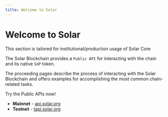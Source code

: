 ```yaml
---
title: Welcome to Solar
---
```


# Welcome to Solar

<div class="admonition info">
    <p class="admonition-title">This section is tailored for institutional/production usage of Solar Core</p>
</div>

The Solar Blockchain provides a `Public API` for interacting with the chain and its native `SXP` token.

The proceeding pages describe the process of interacting with the Solar Blockchain and offers examples for accomplishing the most common chain-related tasks.

<div class="admonition tip">
    <p class="admonition-title">Try the Public APIs now!</p>
    <ul>
        <li>
            <b>Mainnet</b> - <a href="https://api.solar.org" target="_blank" rel="noopener noreferrer">api.solar.org</a>
        </li>
        <li>
            <b>Testnet</b> - <a href="https://tapi.solar.org" target="_blank" rel="noopener noreferrer">tapi.solar.org</a>
        </li>
    </ul>
</div>
